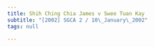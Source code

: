 ```yaml
---
title: Shih Ching Chia James v Swee Tuan Kay
subtitle: "[2002] SGCA 2 / 10\_January\_2002"
tags: null

---
```


